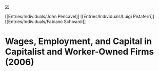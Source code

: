 [🇿](zotero://select/groups/4587578/items/YN9LPML2)

[[Entries/Individuals/John Pencavel]] [[Entries/Individuals/Luigi Pistaferri]] [[Entries/Individuals/Fabiano Schivardi]] 
# Wages, Employment, and Capital in Capitalist and Worker-Owned Firms (2006)

